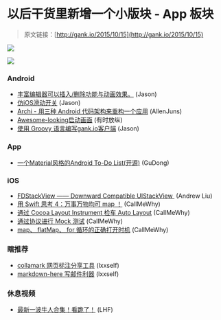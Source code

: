# 以后干货里新增一个小版块 - App 板块

> 原文链接：[http://gank.io/2015/10/15](http://gank.io/2015/10/15)

![](http://img.baidu.com/hi/jx2/j_0001.gif)

![](http://ww3.sinaimg.cn/large/7a8aed7bgw1ex0xcgp67kj20xc18g43b.jpg)

### Android

* [丰富编辑器可以插入/删除功能与动画效果。](https://github.com/xmuSistone/android) (Jason)
* [仿iOS滑动开关](https://github.com/7heaven/SHSwitchView) (Jason)
* [Archi - 用三种 Android 代码架构来重构一个应用](https://github.com/ivacf/archi) (AllenJuns)
* [Awesome-looking启动画面](https://github.com/ViksaaSkool/AwesomeSplash) (有时放纵)
* [使用 Groovy 语言编写gank.io客户端](https://github.com/a) (Jason)

### App

* [一个Material风格的Android To-Do List(开源)](https://github.com/avjinder/Minimal) (GuDong)

### iOS

* [FDStackView —— Downward Compatible UIStackView&nbsp;](http://blog.wtlucky.com/blog/2015/10/09/fdstackview) (Andrew Liu)
* [用 Swift 思考 4：万事万物均可 map ！](http://alisoftware.github.io/swift/2015/10/11/thinking) (CallMeWhy)
* [通过 Cocoa Layout Instrument 检车 Auto Layout](https://www.bignerdranch.com/blog/inpecting) (CallMeWhy)
* [通过协议进行 Mock 测试](http://blog.eliperkins.me/mocks) (CallMeWhy)
* [map、 flatMap、 for 循环的正确打开时机](http://www.mokacoding.com/blog/when) (CallMeWhy)

### 瞎推荐

* [collamark 网页标注分享工具](http://collamark.com/) (lxxself)
* [markdown-here 写邮件利器](https://github.com/adam) (lxxself)

### 休息视频

* [最新一波牛人合集！看跪了！](http://video.weibo.com/show?fid=1034) (LHF)

